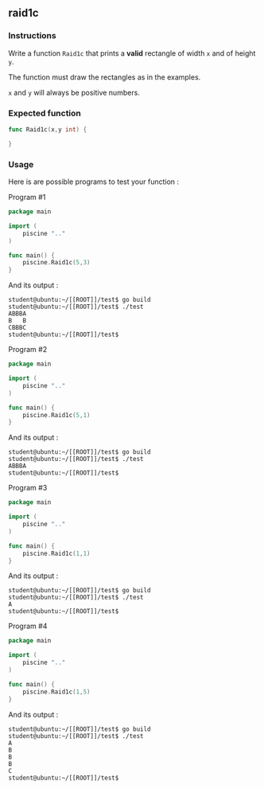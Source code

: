 ## raid1c

### Instructions

Write a function `Raid1c` that prints a **valid** rectangle of width `x` and of height `y`.

The function must draw the rectangles as in the examples.

`x` and `y` will always be positive numbers.

### Expected function

```go
func Raid1c(x,y int) {

}
```

### Usage

Here is are possible programs to test your function :

Program #1

```go
package main

import (
	piscine ".."
)

func main() {
	piscine.Raid1c(5,3)
}
```

And its output :

```console
student@ubuntu:~/[[ROOT]]/test$ go build
student@ubuntu:~/[[ROOT]]/test$ ./test
ABBBA
B   B
CBBBC
student@ubuntu:~/[[ROOT]]/test$
```

Program #2

```go
package main

import (
	piscine ".."
)

func main() {
	piscine.Raid1c(5,1)
}
```

And its output :

```console
student@ubuntu:~/[[ROOT]]/test$ go build
student@ubuntu:~/[[ROOT]]/test$ ./test
ABBBA
student@ubuntu:~/[[ROOT]]/test$
```

Program #3

```go
package main

import (
	piscine ".."
)

func main() {
	piscine.Raid1c(1,1)
}
```

And its output :

```console
student@ubuntu:~/[[ROOT]]/test$ go build
student@ubuntu:~/[[ROOT]]/test$ ./test
A
student@ubuntu:~/[[ROOT]]/test$
```

Program #4

```go
package main

import (
	piscine ".."
)

func main() {
	piscine.Raid1c(1,5)
}
```

And its output :

```console
student@ubuntu:~/[[ROOT]]/test$ go build
student@ubuntu:~/[[ROOT]]/test$ ./test
A
B
B
B
C
student@ubuntu:~/[[ROOT]]/test$
```
